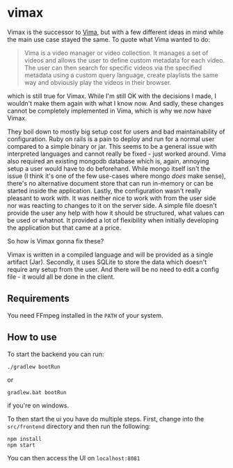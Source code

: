 # vimax

Vimax is the successor to [Vima](https://github.com/kumpelblase2/vima/), but with a few different ideas in mind while the main
 use case stayed the same. To quote what Vima wanted to do:
 
> Vima is a video manager or video collection. It manages a set of videos and allows the user to define custom metadata for each video. The user can then search for specific videos via the specified metadata using a custom query language, create playlists the same way and obviously play the videos in their browser.

which is still true for Vimax. While I'm still OK with the decisions I made, I wouldn't make them again with what I know now.
 And sadly, these changes cannot be completely implemented in Vima, which is why we now have Vimax.

They boil down to mostly big setup cost for users and bad maintainability of configuration. Ruby on rails is a pain to deploy 
and run for a normal user compared to a simple binary or jar. This seems to be a general issue with interpreted languages and 
cannot really be fixed - just worked around. Vima also required an existing mongodb database which is, again, annoying setup a 
user would have to do beforehand. While mongo itself isn't the issue (I think it's one of the few use-cases where mongo _does_ 
make sense), there's no alternative document store that can run in-memory or can be started inside the application. Lastly, the 
configuration wasn't really pleasant to work with. It was neither nice to work with from the user side nor was reacting to changes 
to it on the server side. A simple file doesn't provide the user any help with how it should be structured, what values can be 
used or whatnot. It provided a lot of flexibility when initially developing the application but that came at a price.

So how is Vimax gonna fix these?

Vimax is written in a compiled language and will be provided as a single artifact (Jar). Secondly, it uses SQLite to store the 
data which doesn't require any setup from the user. And there will be no need to edit a config file - it would all be done in
the client.

## Requirements

You need FFmpeg installed in the `PATH` of your system.

## How to use

To start the backend you can run:

```
./gradlew bootRun
```

or

```
gradlew.bat bootRun
```

if you're on windows.

To then start the ui you have do multiple steps.
First, change into the `src/frontend` directory and then run the following:

```
npm install
npm start
```

You can then access the UI on `localhost:8081`
